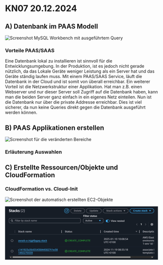 # KN07 20.12.2024

## A) Datenbank im PAAS Modell

![Screenshot MySQL Workbench mit ausgeführtem Query](/m346-Cloud/Images/KN07/MYSQL.png)

### Vorteile PAAS/SAAS 

Eine Datenbank lokal zu installieren ist sinnvoll für die Entwicklungsumgebung. 
In der Produktion, ist es jedoch nicht gerade nützlich, da das Lokale Geräte weniger Leistung als ein Server hat und das Geräte ständig laufen muss.
Mit einem PAAS/SAAS Service, läuft die Datenbank in der Cloud und ist somit von überall erreichbar.
Ein weiterer Vorteil ist die Netzwerkstruktur einer Applikation. Hat man z.B. einen Webserver und nur dieser Server soll Zugriff auf die Datenbank haben, kann man die beiden Server ganz einfach in ein eigenes Netz einteilen. Nun ist die Datenbank nur über die private Addresse erreichbar. Dies ist viel sicherer, da nun keine Queries direkt gegen die Datenbank ausgeführt werden können.

## B) PAAS Applikationen erstellen

![Screenshot für die veränderten Bereiche](/m346-Cloud/Images/KN07/CONFIG.png)

### Erläuterung Auswahlen

## C) Erstellte Ressourcen/Objekte und CloudFormation

### CloudFormation vs. Cloud-Init

![Screenshot der automatisch erstellten EC2-Objekte](/m346-Cloud/Images/KN07/EC2-OBJECTS.png)

![Screenshot der CloudFormation Ressourcen für PAAS Anwendung](/m346-Cloud/Images/KN07/CLOUDFORMATION.png)
